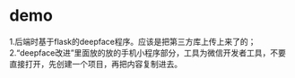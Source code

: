 # demo
1.后端时基于flask的deepface程序。应该是把第三方库上传上来了的；
2.“deepface改进”里面放的放的手机小程序部分，工具为微信开发者工具，不要直接打开，先创建一个项目，再把内容复制进去。
